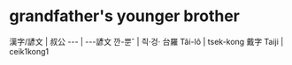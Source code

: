 # grandfather's younger brother

漢字/諺文 | 叔公
--- | ---諺文 깐-뿐ˆ | 즥·겅·
台羅 Tâi-lô | tsek-kong
戴字 Taiji | ceik1kong1
